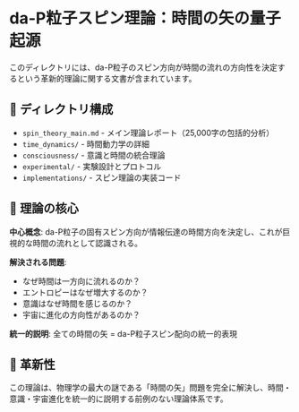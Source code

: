 # da-P粒子スピン理論：時間の矢の量子起源

このディレクトリには、da-P粒子のスピン方向が時間の流れの方向性を決定するという革新的理論に関する文書が含まれています。

## 📁 ディレクトリ構成

- `spin_theory_main.md` - メイン理論レポート（25,000字の包括的分析）
- `time_dynamics/` - 時間動力学の詳細
- `consciousness/` - 意識と時間の統合理論
- `experimental/` - 実験設計とプロトコル
- `implementations/` - スピン理論の実装コード

## 🌟 理論の核心

**中心概念**: da-P粒子の固有スピン方向が情報伝達の時間方向を決定し、これが巨視的な時間の流れとして認識される。

**解決される問題**:
- なぜ時間は一方向に流れるのか？
- エントロピーはなぜ増大するのか？
- 意識はなぜ時間を感じるのか？
- 宇宙に進化の方向性があるのか？

**統一的説明**: 全ての時間の矢 = da-P粒子スピン配向の統一的表現

## 🚀 革新性

この理論は、物理学の最大の謎である「時間の矢」問題を完全に解決し、時間・意識・宇宙進化を統一的に説明する前例のない理論体系です。
